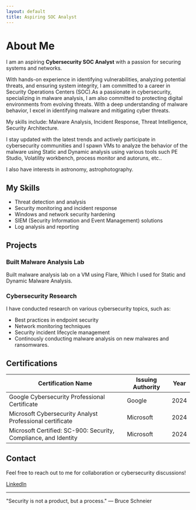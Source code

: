 ```yaml
---
layout: default
title: Aspiring SOC Analyst
---
```


# About Me

I am an aspiring **Cybersecurity SOC Analyst** with a passion for securing systems and networks. 

With hands-on experience in identifying vulnerabilities, analyzing potential threats, and ensuring system integrity, I am committed to a career in Security Operations Centers (SOC).As a passionate in cybersecurity, specializing in malware analysis, I am also committed to protecting digital environments from evolving threats. With a deep understanding of malware behavior, I excel in identifying malware and mitigating cyber threats.

My skills include: Malware Analysis, Incident Response, Threat Intelligence, Security Architecture.

I stay updated with the latest trends and actively participate in cybersecurity communities and I spawn VMs to analyze the behavior of the malware using Static and Dynamic analysis using various tools such PE Studio, Volatility workbench, process monitor and autoruns, etc..

I also have interests in astronomy, astrophotography.

## My Skills

- Threat detection and analysis
- Security monitoring and incident response
- Windows and network security hardening
- SIEM (Security Information and Event Management) solutions
- Log analysis and reporting

## Projects

### Built Malware Analysis Lab
Built malware analysis lab on a VM using Flare, Which I used for Static and Dynamic Malware Analysis.

### Cybersecurity Research

I have conducted research on various cybersecurity topics, such as:

- Best practices in endpoint security
- Network monitoring techniques
- Security incident lifecycle management
- Continously conducting malware analysis on new malwares and ransomwares.

## Certifications

| Certification Name                                                 | Issuing Authority         | Year |
|--------------------------------------------------------------------|---------------------------|------|
| Google Cybersecurity Professional Certificate                       | Google                   | 2024 |
| Microsoft Cybersecurity Analyst Professional certificate            | Microsoft                | 2024 |
| Microsoft Certified: SC-900: Security, Compliance, and Identity     | Microsoft                | 2024 |

## Contact

Feel free to reach out to me for collaboration or cybersecurity discussions!

[LinkedIn](https://www.linkedin.com/in/sanjay-krishna-o-b-b7ab132b2/)

---

"Security is not a product, but a process." — Bruce Schneier
